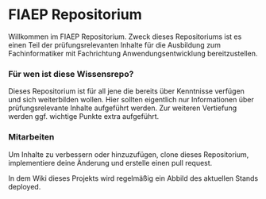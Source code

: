 # FIAEP Repositorium

Willkommen im FIAEP Repositorium. Zweck dieses Repositoriums ist es einen Teil der prüfungsrelevanten Inhalte für die Ausbildung zum Fachinformatiker mit Fachrichtung Anwendungsentwicklung bereitzustellen.

### Für wen ist diese Wissensrepo?

Dieses Repositorium ist für all jene die bereits über Kenntnisse verfügen und sich weiterbilden wollen. Hier sollten eigentlich nur
Informationen über prüfungsrelevante Inhalte aufgeführt werden. Zur weiteren Vertiefung werden ggf. wichtige Punkte extra aufgeführt.

### Mitarbeiten

Um Inhalte zu verbessern oder hinzuzufügen, clone dieses Repositorium, implementiere deine Änderung und erstelle einen pull request.

In dem Wiki dieses Projekts wird regelmäßig ein Abbild des aktuellen Stands deployed.

